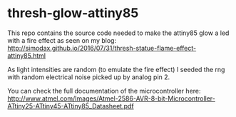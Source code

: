 # thresh-glow-attiny85
This repo contains the source code needed to make the attiny85 glow a led with a fire effect as seen on my blog: http://simodax.github.io/2016/07/31/thresh-statue-flame-effect-attiny85.html

As light intensities are random (to emulate the fire effect) I seeded the rng with random electrical noise picked up by analog pin 2.

You can check the full documentation of the microcontroller here: http://www.atmel.com/Images/Atmel-2586-AVR-8-bit-Microcontroller-ATtiny25-ATtiny45-ATtiny85_Datasheet.pdf
